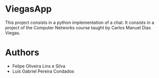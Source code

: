 # ViegasApp

This project consists in a python implementation of a chat. It consists in a project of the Computer Networks course taught by Carlos Manuel Dias Viegas.

# Authors
- Felipe Oliveira Lins e Silva
- Luís Gabriel Pereira Condados

